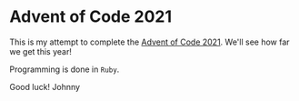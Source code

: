 # Advent of Code 2021
This is my attempt to complete the [Advent of Code 2021]((https://adventofcode.com/2021)). We'll see how far we get this year!

Programming is done in `Ruby`.

Good luck!
Johnny
